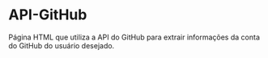 # API-GitHub
Página HTML que utiliza a API do GitHub para extrair informações da conta do GitHub do usuário desejado.
